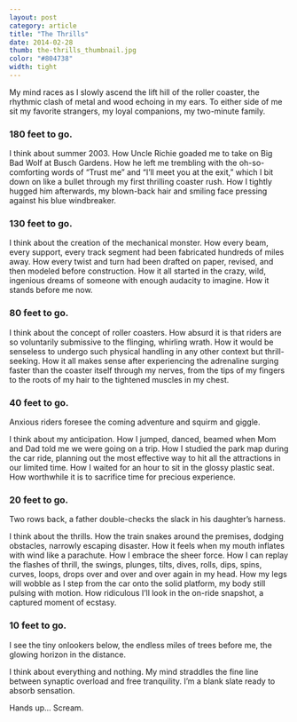 ```yaml
---
layout: post
category: article
title: "The Thrills"
date: 2014-02-28
thumb: the-thrills_thumbnail.jpg
color: "#804738"
width: tight
---
```


My mind races as I slowly ascend the lift hill of the roller coaster, the rhythmic clash of metal and wood echoing in my ears. To either side of me sit my favorite strangers, my loyal companions, my two-minute family.

### 180 feet to go.

I think about summer 2003. How Uncle Richie goaded me to take on Big Bad Wolf at Busch Gardens. How he left me trembling with the oh-so-comforting words of “Trust me” and “I’ll meet you at the exit,” which I bit down on like a bullet through my first thrilling coaster rush. How I tightly hugged him afterwards, my blown-back hair and smiling face pressing against his blue windbreaker.

### 130 feet to go.

I think about the creation of the mechanical monster. How every beam, every support, every track segment had been fabricated hundreds of miles away. How every twist and turn had been drafted on paper, revised, and then modeled before construction. How it all started in the crazy, wild, ingenious dreams of someone with enough audacity to imagine. How it stands before me now.

### 80 feet to go.

I think about the concept of roller coasters. How absurd it is that riders are so voluntarily submissive to the flinging, whirling wrath. How it would be senseless to undergo such physical handling in any other context but thrill-seeking. How it all makes sense after experiencing the adrenaline surging faster than the coaster itself through my nerves, from the tips of my fingers to the roots of my hair to the tightened muscles in my chest.

### 40 feet to go.

Anxious riders foresee the coming adventure and squirm and giggle.

I think about my anticipation. How I jumped, danced, beamed when Mom and Dad told me we were going on a trip. How I studied the park map during the car ride, planning out the most effective way to hit all the attractions in our limited time. How I waited for an hour to sit in the glossy plastic seat. How worthwhile it is to sacrifice time for precious experience.

### 20 feet to go.

Two rows back, a father double-checks the slack in his daughter’s harness.

I think about the thrills. How the train snakes around the premises, dodging obstacles, narrowly escaping disaster. How it feels when my mouth inflates with wind like a parachute. How I embrace the sheer force. How I can replay the flashes of thrill, the swings, plunges, tilts, dives, rolls, dips, spins, curves, loops, drops over and over and over again in my head. How my legs will wobble as I step from the car onto the solid platform, my body still pulsing with motion. How ridiculous I’ll look in the on-ride snapshot, a captured moment of ecstasy.

### 10 feet to go.

I see the tiny onlookers below, the endless miles of trees before me, the glowing horizon in the distance.

I think about everything and nothing. My mind straddles the fine line between synaptic overload and free tranquility. I’m a blank slate ready to absorb sensation.

Hands up… Scream.
